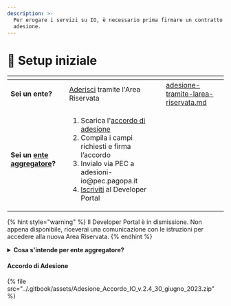 ```yaml
---
description: >-
  Per erogare i servizi su IO, è necessario prima firmare un contratto di
  adesione.
---
```


# 🔢 Setup iniziale



<table data-card-size="large" data-view="cards"><thead><tr><th></th><th></th><th></th><th data-hidden data-card-target data-type="content-ref"></th></tr></thead><tbody><tr><td><strong>Sei un ente?</strong></td><td><a href="adesione-tramite-larea-riservata.md">Aderisci</a> tramite l'Area Riservata</td><td></td><td><a href="adesione-tramite-larea-riservata.md">adesione-tramite-larea-riservata.md</a></td></tr><tr><td><strong>Sei un</strong> <a data-footnote-ref href="#user-content-fn-1"><strong>ente aggregatore</strong></a><strong>?</strong></td><td><ol><li>Scarica l'<a href="./#accordo-di-adesione">accordo di adesione</a></li><li>Compila i campi richiesti e firma l’accordo</li><li>Invialo via PEC a adesioni-io@pec.pagopa.it</li><li><a href="iscrizione-al-developer-portal.md">Iscriviti</a> al Developer Portal</li></ol></td><td></td><td></td></tr></tbody></table>

{% hint style="warning" %}
Il Developer Portal è in dismissione. Non appena disponibile, riceverai una comunicazione con le istruzioni per accedere alla nuova Area Riservata.
{% endhint %}

<details>

<summary><strong>Cosa s'intende per ente aggregatore?</strong></summary>

Gli enti possono aderire a IO in qualità di aggregatori di altri soggetti erogatori.

_Esempio: una Regione aderisce a IO aggregando il rapporto di adesione per tutti gli enti locali del territorio di riferimento, mettendo a disposizione la società in-house regionale per gestire l’integrazione tecnologica di tutti gli enti locali._

Il rapporto di aggregazione tra i soggetti erogatori è regolato dagli accordi (compresi gli accordi di cooperazione di cui all’art. 15 della L. 241/1990) e dagli atti amministrativi necessari a conferire al soggetto aggregante i poteri e le attribuzioni necessarie a sottoscrivere il rapporto di adesione anche per conto e a beneficio dei soggetti aggregati, assumendo il rispetto degli obblighi ivi contenuti da parte dei soggetti aggregati stessi.

L’ente aggregatore in questo modo garantisce il rispetto degli obblighi contenuti nel contratto di adesione da parte dei soggetti aggregati.

Gli enti aggregatori devono elencare tutti gli enti che rappresentano ai fini dell’adesione a IO, tramite l’allegato 3 del [contratto di adesione](https://io.italia.it/assets/download/it/accordo-di-adesione-IO-2.4.zip), dove devono comunicare la lista completa degli enti tramite indicazione di: denominazione dell’ente rappresentato, sede, codice fiscale/p. iva e codice IPA.

<mark style="color:red;">**Importante!**</mark>

Qualora un ente volesse sottoscrivere autonomamente altri servizi (in aggiunta a quelli resi disponibili tramite l’ente aggregatore) dovrà seguire la procedura completa di onboarding sottoscrivendo l’accordo di adesione [tramite l'Area Riservata.](adesione-tramite-larea-riservata.md).

L’ente aggregatore può operare **solo** per i servizi per cui ha ricevuto l’incarico dall’ente aggregato, ma **non può** sostituirsi all’ente rispetto ai servizi per cui non ha ricevuto mandato.

</details>

#### Accordo di Adesione

{% file src="../.gitbook/assets/Adesione_Accordo_IO_v.2.4_30_giugno_2023.zip" %}

[^1]: _Esempio: una Regione aderisce a IO aggregando il rapporto di adesione per tutti gli enti locali del territorio di riferimento, mettendo a disposizione la società in-house regionale per gestire l’integrazione tecnologica di tutti gli enti locali._
